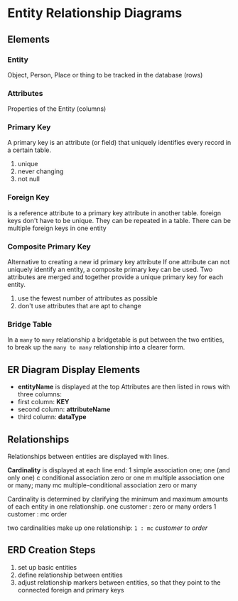 # Entity Relationship Diagrams

## Elements

### Entity
Object, Person, Place or thing to be tracked in the database (rows)

### Attributes
Properties of the Entity (columns)

### Primary Key
A primary key is an attribute (or field) that uniquely identifies every record in a certain table.
1. unique
2. never changing
3. not null

### Foreign Key
is a reference attribute to a primary key attribute in another table.
foreign keys don't have to be unique. They can be repeated in a table.
There can be multiple foreign keys in one entity

### Composite Primary Key
Alternative to creating a new id primary key attribute
If one attribute can not uniquely identify an entity, a composite primary key can be used.
Two attributes are merged and together provide a unique primary key for each entity.

1. use the fewest number of attributes as possible
2. don't use attributes that are apt to change

### Bridge Table
In a `many` to `many` relationship a bridgetable is put between the two entities, to
break up the `many to many` relationship into a clearer form.

## ER Diagram Display Elements
- **entityName** is displayed at the top
Attributes are then listed in rows with three columns:
- first column: **KEY**
- second column: **attributeName**
- third column: **dataType**

## Relationships
Relationships between entities are displayed with lines.

**Cardinality** is displayed at each line end:
        1       simple association                  one; one (and only one)
        c       conditional association             zero or one
        m       multiple association                one or many; many
        mc      multiple-conditional association    zero or many

Cardinality is determined by clarifying the minimum and maximum amounts of each entity in one relationship.
        one customer    : zero or many orders
        1   customer    : mc    order

two cardinalities make up one relationship: `1 : mc` *customer to order*

## ERD Creation Steps
1. set up basic entities
2. define relationship between entities
3. adjust relationship markers between entities, so that they point to the connected foreign and primary keys
